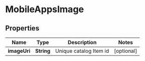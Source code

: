 
# MobileAppsImage

## Properties
Name | Type | Description | Notes
------------ | ------------- | ------------- | -------------
**imageUri** | **String** | Unique catalog Item id |  [optional]



